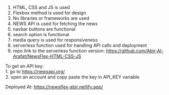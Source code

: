 1. HTML, CSS and JS is used
2. Flexbox method is used for design
3. No libraries or frameworks are used
4. NEWS API is used for fetching the news
5. navbar buttons are functional
6. search option is functional
7. media query is used for responsiveness
8. serverless function used for handling API calls and deployment
9. repo link to the serverless function version: https://github.com/Abir-Al-Arafat/NewsFlex-HTML-CSS-JS

To get an API key: <br>
    1. go to https://newsapi.org/ <br>
    2. open an account and copy paste the key in API_KEY variable

Deployed At: https://newsflex-abir.netlify.app/
